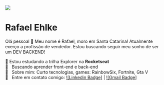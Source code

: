 <img width="auto" src="https://github.com/tgmarinho/tgmarinho/blob/master/banner.png">


# Rafael Ehlke

Olá pessoal 👋
Meu nome é Rafael, moro em Santa Catarina! Atualmente exerço a profissão de vendedor. Estou buscando seguir meu sonho de ser um DEV BACKEND!

 :rocket: Estou estudando a trilha Explorer na **Rocketseat**
 <br/> :purple_heart: &nbsp; Buscando aprender front-end e back-end
 <br/> 💬  &nbsp; Sobre mim: Curto tecnologias, games: RainbowSix, Fortnite, Gta V
 <br/> :email: &nbsp; Entre em contato comigo: [![Linkedin Badge]](https://www.linkedin.com/in/rafael-ehlke-7439a61b0/) 
| 
[![Gmail Badge]](mailto:heeyrafaa@gmail.com)

